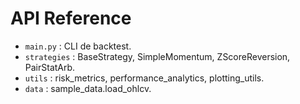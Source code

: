 # API Reference

- `main.py` : CLI de backtest.
- `strategies` : BaseStrategy, SimpleMomentum, ZScoreReversion, PairStatArb.
- `utils` : risk_metrics, performance_analytics, plotting_utils.
- `data` : sample_data.load_ohlcv.
